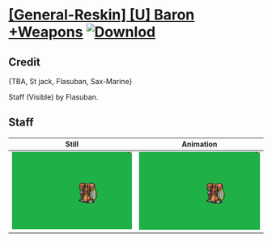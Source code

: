 # [\[General-Reskin\] \[U\] Baron +Weapons](./) [![Downlod](https://img.shields.io/badge/Download--red?style=social&logo=github)](https://minhaskamal.github.io/DownGit/#/home?url=https://github.com/Klokinator/FE-Repo/tree/main/Battle%20Animations%2FInfantry%20-%20Knights%2C%20Generals%2C%20Armors%2F%5BGeneral-Reskin%5D%20%5BU%5D%20Baron%20%2BWeapons%2F7.%20Staff)

## Credit

{TBA, St jack, Flasuban, Sax-Marine}

Staff (Visible) by Flasuban.

## Staff

| Still | Animation |
| :---: | :-------: |
| ![Staff still](./Staff_000.png) | ![Staff animation](./Staff.gif) |
